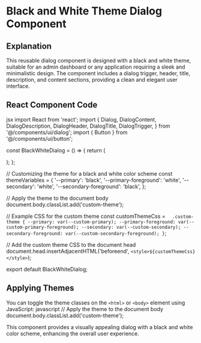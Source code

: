# Black and White Theme Dialog Component

## Explanation

This reusable dialog component is designed with a black and white theme, suitable for an admin dashboard or any application requiring a sleek and minimalistic design. The component includes a dialog trigger, header, title, description, and content sections, providing a clean and elegant user interface.

## React Component Code

jsx
import React from 'react';
import {
Dialog,
DialogContent,
DialogDescription,
DialogHeader,
DialogTitle,
DialogTrigger,
} from '@/components/ui/dialog';
import { Button } from '@/components/ui/button';

const BlackWhiteDialog = () => {
return (
<Dialog>
<DialogTrigger asChild>
<Button variant="outline">Open Dialog</Button>
</DialogTrigger>
<DialogContent>
<DialogHeader>
<DialogTitle>Are you sure?</DialogTitle>
<DialogDescription>This action cannot be undone.</DialogDescription>
</DialogHeader>
</DialogContent>
</Dialog>
);
};

// Customizing the theme for a black and white color scheme
const themeVariables = {
'--primary': 'black',
'--primary-foreground': 'white',
'--secondary': 'white',
'--secondary-foreground': 'black',
};

// Apply the theme to the document body
document.body.classList.add('custom-theme');

// Example CSS for the custom theme
const customThemeCss = `  .custom-theme {
    --primary: var(--custom-primary);
    --primary-foreground: var(--custom-primary-foreground);
    --secondary: var(--custom-secondary);
    --secondary-foreground: var(--custom-secondary-foreground);
  }`;

// Add the custom theme CSS to the document head
document.head.insertAdjacentHTML('beforeend', `<style>${customThemeCss}</style>`);

export default BlackWhiteDialog;

## Applying Themes

You can toggle the theme classes on the `<html>` or `<body>` element using JavaScript:
javascript
// Apply the theme to the document body
document.body.classList.add('custom-theme');

This component provides a visually appealing dialog with a black and white color scheme, enhancing the overall user experience.
